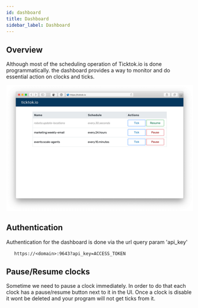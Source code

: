 ```yaml
---
id: dashboard
title: Dashboard
sidebar_label: Dashboard
---
```


## Overview 
Although most of the scheduling operation of Ticktok.io is done programmatically. the dashboard provides a way to monitor and do essential action on clocks and ticks.

![screenshot](https://raw.githubusercontent.com/ticktok-io/brand/master/screenshots/screenshot_clock_list_v26.png)

## Authentication
Authentication for the dashboard is done via the url query param 'api_key'
```
   https://<domain>:9643?api_key=ACCESS_TOKEN
```

## Pause/Resume clocks
Sometime we need to pause a clock immediately. In order to do that each clock has a pause/resume button next to it in the UI. Once a clock is disable it wont be deleted and your program will not get ticks from it. 
 

